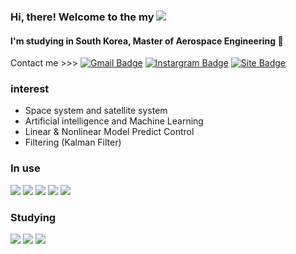 ### Hi, there! Welcome to the my <img src="https://img.shields.io/badge/GitHub-181717?style=flat-square&logo=GitHub&logoColor=white"/>
#### I'm studying in South Korea, Master of Aerospace Engineering 🚀 
Contact me >>> [![Gmail Badge](https://img.shields.io/badge/leeeskylee@gmail.com-d14836?style=flat-square&logo=Gmail&logoColor=white&link=mailto:snugyun01@gmail.com)](mailto:leeeskylee@gmail.com)
 [![Instargram Badge](https://img.shields.io/badge/Instagram-E4405F?style=flat-square&logo=Instagram&logoColor=white&link=https://www.instagram.com/leeskyleee/)](https://www.instagram.com/leeskyleee/)
[![Site Badge](https://img.shields.io/badge/Controla.re.kr-002157?style=flat-square&logo=Controla.re.kra&logoColor=white&link=http://www.controla.re.kr/)](http://www.controla.re.kr/)



### interest
- Space system and satellite system
- Artificial intelligence and Machine Learning
- Linear & Nonlinear Model Predict Control
- Filtering (Kalman Filter)


### In use

<img src="https://img.shields.io/badge/Python-3776AB?style=flat-square&logo=Python&logoColor=white"/> <img src="https://img.shields.io/badge/Adobe Photoshop-31A8FF?style=flat-square&logo=Adobe Photoshop&logoColor=white"/> <img src="https://img.shields.io/badge/Visual Studio-5C2D91?style=flat-square&logo=Visual Studio&logoColor=white"/> <img src="https://img.shields.io/badge/Visual Studio Code-007ACC?style=flat-square&logo=Visual Studio Code&logoColor=white"/> <img src="https://img.shields.io/badge/MATLAB-C70D2C?style=flat-square&logo=MATLAB&logoColor=white"/> 

### Studying

<img src="https://img.shields.io/badge/HTML5-E34F26?style=flat-square&logo=HTML5&logoColor=white"/> <img src="https://img.shields.io/badge/JAVA-007396?style=flat-square&logo=JAVA&logoColor=white"/> <img src="https://img.shields.io/badge/JavaScript-F7DF1E?style=flat-square&logo=JavaScript&logoColor=white"/>

